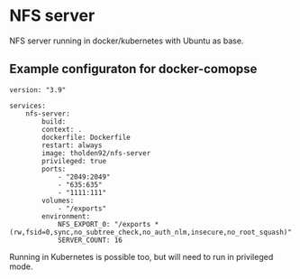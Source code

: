 # NFS server

NFS server running in docker/kubernetes with Ubuntu as base.

## Example configuraton for docker-comopse

```
version: "3.9"

services:
    nfs-server:
        build:
        context: .
        dockerfile: Dockerfile
        restart: always
        image: tholden92/nfs-server
        privileged: true
        ports:
            - "2049:2049"
            - "635:635"
            - "1111:111"
        volumes:
            - "/exports"
        environment:
            NFS_EXPORT_0: "/exports *(rw,fsid=0,sync,no_subtree_check,no_auth_nlm,insecure,no_root_squash)"
            SERVER_COUNT: 16
```

Running in Kubernetes is possible too, but will need to run in privileged mode.